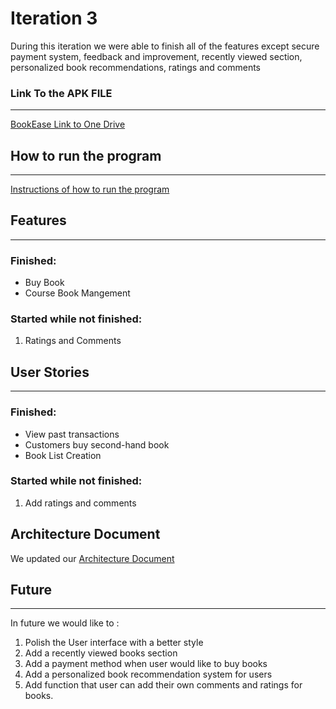 # Iteration 3

During this iteration we were able to finish all of the features except secure payment system, feedback and  improvement, recently viewed section, personalized book recommendations, ratings and comments

### Link To the APK FILE
---
[BookEase Link to One Drive](https://umanitoba-my.sharepoint.com/:f:/r/personal/patelhs_myumanitoba_ca/Documents/Iteration3?csf=1&web=1&e=sikFLH)
## How to run the program
---
[Instructions of how to run the program](InstructionsToRun.md)

## Features
---
### Finished:
* Buy Book
* Course Book Mangement

### Started while not finished:
1. Ratings and Comments

## User Stories
---
### Finished:
* View past transactions
* Customers buy second-hand book
* Book List Creation

### Started while not finished:
1. Add ratings and comments

## Architecture Document
We updated our [Architecture Document](Architecture.md)

## Future
---
In future we would like to :
1. Polish the User interface with a better style
2. Add a recently viewed books section
3. Add a payment method when user would like to buy books
4. Add a personalized book recommendation system for users
5. Add function that user can add their own comments and ratings for books.

